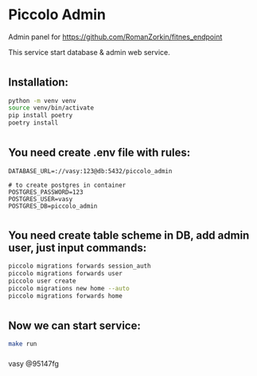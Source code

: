 # Piccolo Admin
Admin panel for  https://github.com/RomanZorkin/fitnes_endpoint

This service start database & admin web service.
#
## Installation:

```bash
python -m venv venv
source venv/bin/activate
pip install poetry
poetry install
```
#
## You need create .env file with rules:
```
DATABASE_URL=://vasy:123@db:5432/piccolo_admin

# to create postgres in container
POSTGRES_PASSWORD=123
POSTGRES_USER=vasy
POSTGRES_DB=piccolo_admin
```
#
## You need create table scheme in DB, add admin user, just input commands:
```bash
piccolo migrations forwards session_auth
piccolo migrations forwards user
piccolo user create
piccolo migrations new home --auto
piccolo migrations forwards home
```
#
## Now we can start service:

```bash
make run
```
### 
vasy
@95147fg